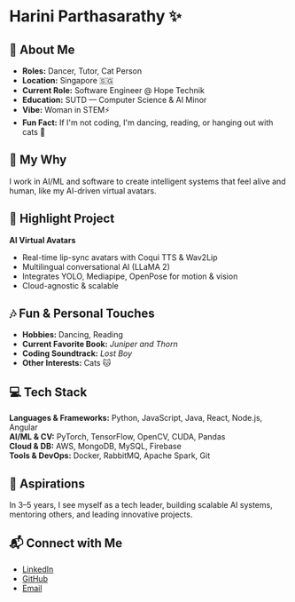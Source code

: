 # Harini Parthasarathy ✨

## 🌟 About Me
- **Roles:** Dancer, Tutor, Cat Person
- **Location:** Singapore 🇸🇬
- **Current Role:** Software Engineer @ Hope Technik
- **Education:** SUTD — Computer Science & AI Minor
- **Vibe:** Woman in STEM⚡
- **Fun Fact:** If I'm not coding, I'm dancing, reading, or hanging out with cats 🐾

## 🎯 My Why
I work in AI/ML and software to create intelligent systems that feel alive and human, like my AI-driven virtual avatars.

## 🚀 Highlight Project
**AI Virtual Avatars**
- Real-time lip-sync avatars with Coqui TTS & Wav2Lip
- Multilingual conversational AI (LLaMA 2)
- Integrates YOLO, Mediapipe, OpenPose for motion & vision
- Cloud-agnostic & scalable

## 🎶 Fun & Personal Touches
- **Hobbies:** Dancing, Reading
- **Current Favorite Book:** *Juniper and Thorn*
- **Coding Soundtrack:** *Lost Boy*
- **Other Interests:** Cats 🐱

## 💻 Tech Stack
**Languages & Frameworks:** Python, JavaScript, Java, React, Node.js, Angular  
**AI/ML & CV:** PyTorch, TensorFlow, OpenCV, CUDA, Pandas  
**Cloud & DB:** AWS, MongoDB, MySQL, Firebase  
**Tools & DevOps:** Docker, RabbitMQ, Apache Spark, Git  



## 📅 Aspirations
In 3–5 years, I see myself as a tech leader, building scalable AI systems, mentoring others, and leading innovative projects.  

## 📬 Connect with Me
- [LinkedIn](https://linkedin.com/in/harinipartha16)  
- [GitHub](https://github.com/reenee1601)  
- [Email](mailto:Harini.Parthasarathy16@gmail.com)
